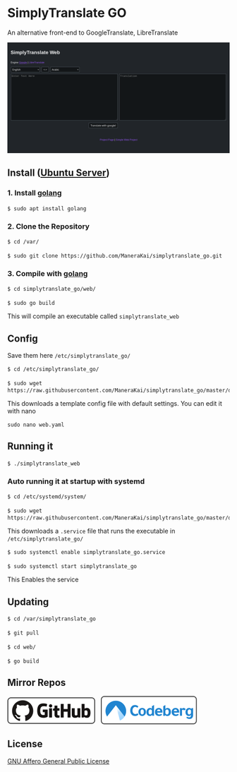 # SimplyTranslate GO
An alternative front-end to GoogleTranslate, LibreTranslate

![screenshot1](./docs/screenshot1.png)

## Install ([Ubuntu Server](https://ubuntu.com/download/server))
### 1. Install [golang](https://golang.org/)
```
$ sudo apt install golang
```

### 2. Clone the Repository
```
$ cd /var/

$ sudo git clone https://github.com/ManeraKai/simplytranslate_go.git
```

### 3. Compile with [golang](https://golang.org/)
```
$ cd simplytranslate_go/web/

$ sudo go build
```
This will compile an executable called `simplytranslate_web`

## Config
Save them here `/etc/simplytranslate_go/`
```
$ cd /etc/simplytranslate_go/

$ sudo wget https://raw.githubusercontent.com/ManeraKai/simplytranslate_go/master/docs/web.yaml
```
This downloads a template config file with default settings. You can edit it with nano
```
sudo nano web.yaml
```

## Running it
```
$ ./simplytranslate_web
```

### Auto running it at startup with systemd
```
$ cd /etc/systemd/system/

$ sudo wget https://raw.githubusercontent.com/ManeraKai/simplytranslate_go/master/docs/simplytranslate_go.service
```
This downloads a `.service` file that runs the executable in `/etc/simplytranslate_go/`
```
$ sudo systemctl enable simplytranslate_go.service

$ sudo systemctl start simplytranslate_go
```
This Enables the service


## Updating
```
$ cd /var/simplytranslate_go

$ git pull

$ cd web/

$ go build
```

## Mirror Repos
[![GitHub](https://raw.githubusercontent.com/ManeraKai/manerakai/main/icons/github.svg)](https://github.com/ManeraKai/simplytranslate_go)&nbsp;&nbsp;
[![Codeberg](https://raw.githubusercontent.com/ManeraKai/manerakai/main/icons/codeberg.svg)](https://codeberg.org/ManeraKai/simplytranslate_go)&nbsp;&nbsp;

## License
[GNU Affero General Public License](https://www.gnu.org/licenses/agpl-3.0.en.html)
